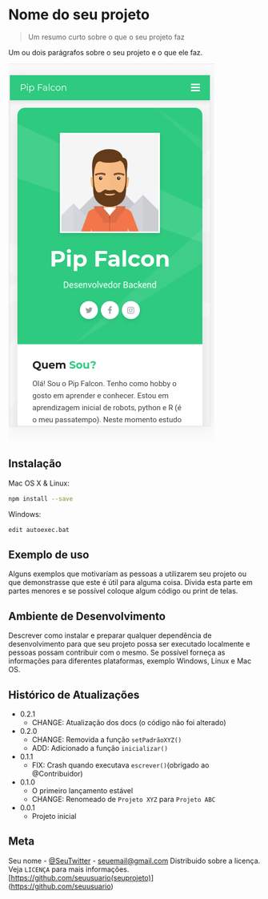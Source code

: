 # Nome do seu projeto
> Um resumo curto sobre o que o seu projeto faz

Um ou dois parágrafos sobre o seu projeto e o que ele faz.


![](screnshot2020-09-12_18-40.png)


## Instalação

Mac OS X & Linux:

```sh
npm install --save
```

Windows:
```sh
edit autoexec.bat
```

## Exemplo de uso

Alguns exemplos que motivaríam as pessoas a utilizarem seu projeto ou que demonstrasse que este é útil para alguma coisa. Divida esta parte em partes menores e se possível coloque algum código ou print de telas.

## Ambiente de Desenvolvimento

Descrever como instalar e preparar qualquer dependência de desenvolvimento para que seu projeto possa ser executado localmente e pessoas possam contribuir com o mesmo.
Se possível forneça as informações para diferentes plataformas, exemplo Windows, Linux e Mac OS.

## Histórico de Atualizações

* 0.2.1
  * CHANGE: Atualização dos docs (o código não foi alterado)
* 0.2.0
  * CHANGE: Removida a função `setPadrãoXYZ()`
  * ADD: Adicionado a função `inicializar()`
* 0.1.1
  * FIX: Crash quando executava `escrever()`(obrigado ao @Contribuidor)
* 0.1.0
  * O primeiro lançamento estável
  * CHANGE: Renomeado de `Projeto XYZ` para `Projeto ABC`
* 0.0.1
  * Projeto inicial


## Meta

Seu nome - [@SeuTwitter](https://twitter.com/seuTwitter) - seuemail@gmail.com
Distribuido sobre a licença. Veja ``LICENÇA`` para mais informações.
[https://github.com/seuusuario(seuprojeto)]
(https://github.com/seuusuario)

